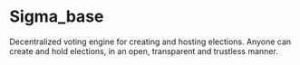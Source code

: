 # Sigma_base
Decentralized voting engine for creating and hosting elections. Anyone can create and hold elections, in an open, transparent and trustless manner.
